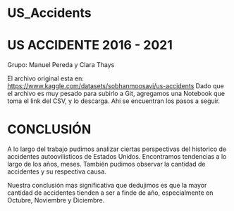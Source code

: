 # US_Accidents

# US ACCIDENTE 2016 - 2021

Grupo: Manuel Pereda y Clara Thays

El archivo original esta en: https://www.kaggle.com/datasets/sobhanmoosavi/us-accidents
Dado que el archivo es muy pesado para subirlo a Git, agregamos una Notebook que toma el link del CSV, y lo descarga. Ahi se encuentran los pasos a seguir.

# CONCLUSIÓN

A lo largo del trabajo pudimos analizar ciertas perspectivas del historico de accidentes autoovilisticos de Estados Unidos. Encontramos tendencias a lo largo de los años, meses. También pudimos observar la cantidad de accidentes y su respectiva causa. 

Nuestra conclusión mas significativa que dedujimos es que la mayor cantidad de accidentes tienden a ser a finde de año, especialmente en Octubre, Noviembre y Diciembre.
